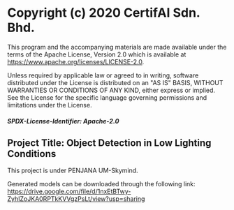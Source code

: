
Copyright (c) 2020 CertifAI Sdn. Bhd.
======================================
This program and the accompanying materials are made available under the
terms of the Apache License, Version 2.0 which is available at
https://www.apache.org/licenses/LICENSE-2.0.

Unless required by applicable law or agreed to in writing, software
distributed under the License is distributed on an "AS IS" BASIS, WITHOUT
WARRANTIES OR CONDITIONS OF ANY KIND, either express or implied. See the
License for the specific language governing permissions and limitations
under the License.

##### SPDX-License-Identifier: Apache-2.0

## Project Title: Object Detection in Low Lighting Conditions
This project is under PENJANA UM-Skymind. 

Generated models can be downloaded through the following link:
https://drive.google.com/file/d/1nxEtBTwy-ZyhIZoJKA0RPTkKVVgzPsLt/view?usp=sharing
